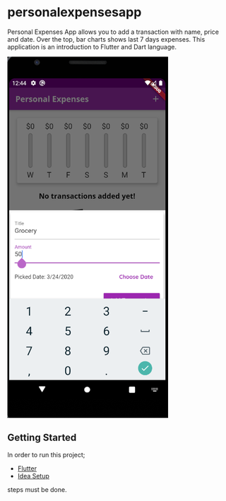 # personalexpensesapp

Personal Expenses App allows you to add a transaction with name, price and date. Over the top, bar charts shows last 7 days expenses. This application is an introduction to Flutter and Dart language.

![Alt text](https://github.com/ydeliorman/PersonalExpensesApp/blob/master/images/add_transaction.PNG)

## Getting Started

In order to run this project;

- [Flutter](https://flutter.dev/docs/get-started/install)
- [Idea Setup](https://flutter.dev/docs/get-started/editor?tab=androidstudio)

steps must be done.

